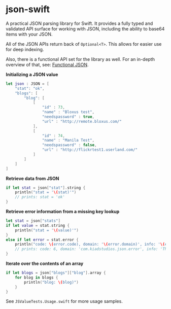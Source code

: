 json-swift
==========

A practical JSON parsing library for Swift. It provides a fully typed and validated API surface for working with JSON, including the ability to base64 items with your JSON.

All of the JSON APIs return back of `Optional<T>`. This allows for easier use for deep indexing.

Also, there is a functional API set for the library as well. For an in-depth overview of that, see: [Functional JSON](http://owensd.io/2014/08/06/functional-json.html).

**Initializing a JSON value**

```swift
let json : JSON = [
    "stat": "ok",
    "blogs": [
        "blog": [
            [
                "id" : 73,
                "name" : "Bloxus test",
                "needspassword" : true,
                "url" : "http://remote.bloxus.com/"
            ],
            [
                "id" : 74,
                "name" : "Manila Test",
                "needspassword" : false,
                "url" : "http://flickrtest1.userland.com/"
            ]
        ]
    ]
]
```
    
**Retrieve data from JSON**

```swift
if let stat = json["stat"].string {
    println("stat = '\(stat)'")
    // prints: stat = 'ok'
}
```

**Retrieve error information from a missing key lookup**

```swift
let stat = json["stats"]
if let value = stat.string {
    println("stat = '\(value)'")
}
else if let error = stat.error {
    println("code: \(error.code), domain: '\(error.domain)', info: '\(error.userInfo[LocalizedDescriptionKey]!)'")
    // prints: code: 6, domain: 'com.kiadstudios.json.error', info: 'There is no value stored with key: 'stats'.'
}
```

**Iterate over the contents of an array**
 
```swift   
if let blogs = json["blogs"]["blog"].array {
    for blog in blogs {
        println("blog: \(blog)")
    }
}
```
  
See `JSValueTests.Usage.swift` for more usage samples.
